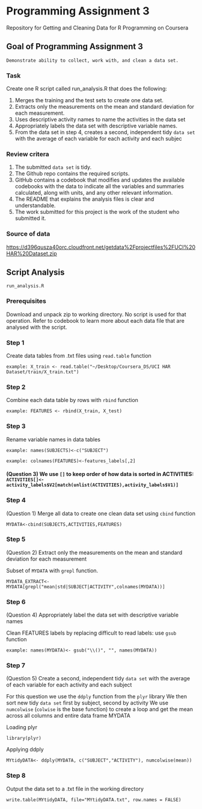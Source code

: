 # Programming Assignment 3
Repository for Getting and Cleaning Data for R Programming on Coursera

## Goal of Programming Assignment 3
```
Demonstrate ability to collect, work with, and clean a data set.
```
### Task

Create one R script called run_analysis.R that does the following:

1. Merges the training and the test sets to create one data set.
2. Extracts only the measurements on the mean and standard deviation for each measurement.
3. Uses descriptive activity names to name the activities in the data set
4. Appropriately labels the data set with descriptive variable names.
5. From the data set in step 4, creates a second, independent tidy `data set` with the average of each variable for each activity and each subjec

### Review critera

1. The submitted `data set` is tidy.
2. The Github repo contains the required scripts.
3. GitHub contains a codebook that modifies and updates the available codebooks with the data to indicate all the variables and summaries calculated, along with units, and any other relevant information.
4. The README that explains the analysis files is clear and understandable.
5. The work submitted for this project is the work of the student who submitted it.

### Source of data

https://d396qusza40orc.cloudfront.net/getdata%2Fprojectfiles%2FUCI%20HAR%20Dataset.zip

## Script Analysis
```
run_analysis.R
```
### Prerequisites
Download and unpack zip to working directory. No script is used for that operation.
Refer to codebook to learn more about each data file that are analysed with the script.

### Step 1

Create data tables from .txt files using `read.table` function
```
example: X_train <- read.table("~/Desktop/Coursera_DS/UCI HAR Dataset/train/X_train.txt")
```
### Step 2
Combine each data table by rows with `rbind` function
```
example: FEATURES <- rbind(X_train, X_test)
```

### Step 3 
Rename variable names in data tables
```
example: names(SUBJECTS)<-c("SUBJECT")
```
```
example: colnames(FEATURES)<-features_labels[,2]
```

#### (Question 3) We use `[]` to keep order of how data is sorted in ACTIVITIES: `ACTIVITIES[]<-activity_labels$V2[match(unlist(ACTIVITIES),activity_labels$V1)]`

### Step 4

(Question 1) Merge all data to create one clean data set using `cbind` function
```
MYDATA<-cbind(SUBJECTS,ACTIVITIES,FEATURES)
```

### Step 5

(Question 2) Extract only the measurements on the mean and standard deviation for each measurement

Subset of `MYDATA` with `grepl` function.

```
MYDATA_EXTRACT<-MYDATA[grepl("mean|std|SUBJECT|ACTIVITY",colnames(MYDATA))]
```

### Step 6

(Question 4) Appropriately label the data set with descriptive variable names

Clean FEATURES labels by replacing difficult to read labels: use `gsub` function

```
example: names(MYDATA)<- gsub("\\()", "", names(MYDATA))
```
                             
### Step 7

(Question 5) Create a second, independent tidy `data set` with the average of each variable for each activity and each subject

For this question we use the `ddply` function from the `plyr` library
We then sort new tidy `data set` first by subject, second by activity
We use `numcolwise` (`colwise` is the base function) to create a loop and get the mean across all columns and entire data frame MYDATA

Loading plyr
```
library(plyr)
```
Applying ddply
```
MYtidyDATA<- ddply(MYDATA, c("SUBJECT","ACTIVITY"), numcolwise(mean))
```

### Step 8
Output the data set to a .txt file in the working directory
```
write.table(MYtidyDATA, file="MYtidyDATA.txt", row.names = FALSE)
```

